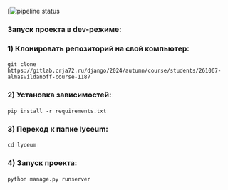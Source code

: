 [![pipeline status](https://gitlab.example.com/almasvildanoff/261067-almasvildanoff-course-1187/badges/master/pipeline.svg)
### Запуск проекта в dev-режиме:
### 1) Клонировать репозиторий на свой компьютер:
#### <command>
    git clone https://gitlab.crja72.ru/django/2024/autumn/course/students/261067-almasvildanoff-course-1187
#### </command>

### 2) Установка зависимостей:
#### <command>
    pip install -r requirements.txt
#### </command>

### 3) Переход к папке lyceum:
#### <command>
    cd lyceum
#### </command>

### 4) Запуск проекта:
#### <command>
    python manage.py runserver
#### </command>
